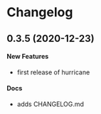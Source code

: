 # Changelog

## 0.3.5 (2020-12-23)

#### New Features

* first release of hurricane
#### Docs

* adds CHANGELOG.md
